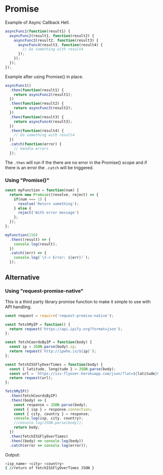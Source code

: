 # Promise
Example of Async Callback Hell.
```javascript
asyncFunc1(function(result1) {
  asyncFunc2(result1, function(result2) {
    asyncFunc3(result2, function(result3) {
      asyncFunc4(result3, function(result4) {
        // Do something with result4
      });
    });
  });
});
```

Example after using Promise() in place.
```javascript
asyncFunc1()
  .then(function(result1) {
    return asyncFunc2(result1);
  })
  .then(function(result2) {
    return asyncFunc3(result2);
  })
  .then(function(result3) {
    return asyncFunc4(result3);
  })
  .then(function(result4) {
    // Do something with result4
  })
  .catch(function(error) {
    // Handle errors
  });
```

The `.then` will run if the there are no error in the Promise() scope and if there is an error the `.catch` will be triggered.

### Using "Promise()"
```javascript
const myFunction = function(num) {
  return new Promise((resolve, reject) => {
    if(num === 1) {
      resolve('Return something');
    } else {
      reject('With error message')
    };
  });
};

myFunction(150)
  .then((result) => {
    console.log(result);
  })
  .catch((err) => {
    console.log(`\t-> Error: ${err}!`);
  });
```

## Alternative
### Using "request-promise-native"
This is a third party library promise function to make it simple to use with API handling.
```javascript
const request = require('request-promise-native');

const fetchMyIP = function() {
  return request('https://api.ipify.org?format=json');
};

const fetchCoordsByIP = function(body) {
  const ip = JSON.parse(body).ip;
  return request(`http://ipwho.is/${ip}`);
};

const fetchISSFlyOverTimes = function(body) {
  const { latitude, longitude } = JSON.parse(body);
  const url = `https://iss-flyover.herokuapp.com/json/?lat=${latitude}&lon=${longitude}`;
  return request(url);
};

fetchMyIP()
  .then(fetchCoordsByIP)
  .then((body) => {
    const response = JSON.parse(body);
    const { isp } = response.connection;
    const { city, country } = response;
    console.log(isp, city, country);
    //console.log(JSON.parse(body));
    return body;
  })
  .then(fetchISSFlyOverTimes)
  .then((body) => console.log(body))
  .catch(error => console.log(error));

```

Output:
```sh
<isp_name> <city> <country>
{ //return of fetchISSFlyOverTimes JSON }
```


